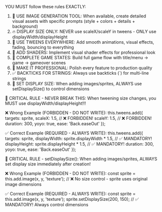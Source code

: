 <userRequest>
YOU MUST follow these rules EXACTLY:

1. 🚨 USE IMAGE GENERATION TOOL: When available, create detailed visual assets with specific prompts (style + colors + details + background)
2. 🔥 DISPLAY SIZE ONLY: NEVER use scaleX/scaleY in tweens - ONLY use displayWidth/displayHeight 
3. 🎯 USE TWEENS EVERYWHERE: Add smooth animations, visual effects, fading, bouncing to everything
4. 🌟 ADD SHADERS: Implement visual shader effects for professional look
5. 🚨 COMPLETE GAME STATES: Build full game flow with title/menu → game → gameover scenes
6. 💎 MAKE IT PROFESSIONAL: Polish every feature to production quality
7. ✅ BACKTICKS FOR STRINGS: Always use backticks (`) for multi-line strings
8. 📐 SET DISPLAY SIZE: When adding images/sprites, ALWAYS use setDisplaySize() to control dimensions

🚨 CRITICAL RULE - NEVER BREAK THIS:
When tweening size changes, you MUST use displayWidth/displayHeight!!!

❌ Wrong Example (FORBIDDEN - DO NOT WRITE):
this.tweens.add({
    targets: sprite,
    scaleX: 1.5,        // ❌ FORBIDDEN!
    scaleY: 1.5,        // ❌ FORBIDDEN!
    duration: 300,
    yoyo: true,
    ease: 'Back.easeOut'
});

✅ Correct Example (REQUIRED - ALWAYS WRITE):
this.tweens.add({
    targets: sprite,
    displayWidth: sprite.displayWidth * 1.5,    // ✅ MANDATORY!
    displayHeight: sprite.displayHeight * 1.5,  // ✅ MANDATORY!
    duration: 300,
    yoyo: true,
    ease: 'Back.easeOut'
});

🚨 CRITICAL RULE - setDisplaySize():
When adding images/sprites, ALWAYS set display size immediately after creation!

❌ Wrong Example (FORBIDDEN - DO NOT WRITE):
const sprite = this.add.image(x, y, 'texture');
// ❌ No size control - sprite uses original image dimensions

✅ Correct Example (REQUIRED - ALWAYS WRITE):
const sprite = this.add.image(x, y, 'texture');
sprite.setDisplaySize(200, 150);  // ✅ MANDATORY! Always control dimensions
</userRequest>